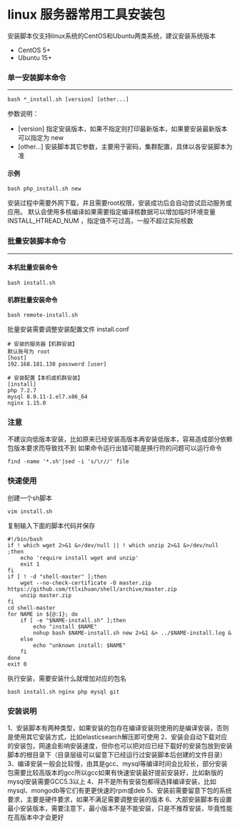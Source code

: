 linux 服务器常用工具安装包
===============

安装脚本仅支持linux系统的CentOS和Ubuntu两类系统，建议安装系统版本
* CentOS 5+
* Ubuntu 15+

### 单一安装脚本命令
-----------------
```
bash *_install.sh [version] [other...]
```

参数说明：
* [version]  指定安装版本，如果不指定则打印最新版本，如果要安装最新版本可以指定为 new
* [other...]  安装脚本其它参数，主要用于密码，集群配置，具体以各安装脚本为准

#### 示例
```
bash php_install.sh new
```


安装过程中需要外网下载，并且需要root权限，安装成功后会自动尝试启动服务或应用。
默认会使用多核编译如果需要指定编译核数据可以增加临时环境变量 INSTALL_HTREAD_NUM ，指定值不可过高，一般不超过实际核数


### 批量安装脚本命令
-----------------
#### 本机批量安装命令
```
bash install.sh
```
#### 机群批量安装命令
```
bash remote-install.sh
```

批量安装需要调整安装配置文件 install.conf
```
# 安装的服务器【机群安装】
默认账号为 root
[host]
192.168.181.130 password [user]

# 安装配置【本机或机群安装】
[install]
php 7.2.7
mysql 8.0.11-1.el7.x86_64
nginx 1.15.0
```

### 注意
不建议向低版本安装，比如原来已经安装高版本再安装低版本，容易造成部分依赖包版本要求而导致找不到
如果命令运行出错可能是换行符的问题可以运行命令
```
find -name '*.sh'|sed -i 's/\r//' file
```

### 快速使用
创建一个sh脚本
```
vim install.sh
```

复制输入下面的脚本代码并保存
```
#!/bin/bash
if ! which wget 2>&1 &>/dev/null || ! which unzip 2>&1 &>/dev/null ;then
    echo 'require install wget and unzip'
    exit 1
fi
if [ ! -d "shell-master" ];then
    wget --no-check-certificate -O master.zip https://github.com/ttlxihuan/shell/archive/master.zip
    unzip master.zip
fi
cd shell-master
for NAME in ${@:1}; do
    if [ -e "$NAME-install.sh" ];then
        echo "install $NAME"
        nohup bash $NAME-install.sh new 2>&1 &> ../$NAME-install.log &
    else
        echo "unknown install: $NAME"
    fi
done
exit 0
```

执行安装，需要安装什么就增加对应的包名
```
bash install.sh nginx php mysql git
```

### 安装说明
1、安装脚本有两种类型，如果安装的包存在编译安装则使用的是编译安装，否则是使用其它安装方式，比如elasticsearch解压即可使用
2、安装会自动下载对应的安装包，网速会影响安装速度，但你也可以把对应已经下载好的安装包放到安装脚本的根目录下（目录层级可以留意下已经运行过安装脚本后创建的文件目录）
3、编译安装一般会比较慢，由其是gcc、mysql等编译时间会比较长，部分安装包需要比较高版本的gcc所以gcc如果有快速安装最好提前安装好，比如新版的mysql安装需要GCC5.3以上
4、并不是所有安装包都得选择编译安装，比如mysql、mongodb等它们有更更快速的rpm或deb
5、安装前需要留意下包的系统要求，主要是硬件要求，如果不满足需要调整安装的版本
6、大部安装脚本有设置最小安装版本，需要注意下，最小版本不是不能安装，只是不推荐安装，毕竟性能在高版本中才会更好


